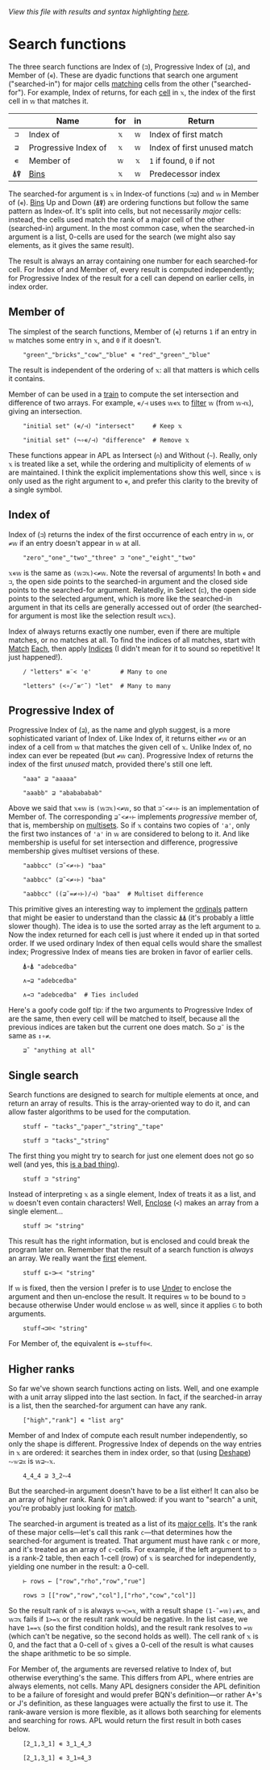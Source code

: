 *View this file with results and syntax highlighting [here](https://mlochbaum.github.io/BQN/doc/search.html).*

# Search functions

<!--GEN
d ← 48‿36

rc ← At "class=code|stroke-width=1.5|rx=12"
Ge ← "g"⊸At⊸Enc
g  ← "font-family=BQN,monospace|font-size=19px|text-anchor=middle"
hg ← "class=purple|stroke-width=0|opacity=0.5"
cg ← "text-anchor=end"
lg ← "class=lilac|stroke-linecap=round"
lgs← "stroke-width=1|stroke-dasharray=6,7"‿"stroke-width=1.5"‿"stroke-width=3"
ig ← "fill=currentColor|font-size=12|opacity=0.75"

li‿lf ← ≠¨ it‿ft ← '''(Highlight∾∾⊣)¨¨"searches"‿"essays"

Text ← ("text" Attr "dy"‿"0.32em"∾(Pos d⊸×))⊸Enc
Rp ← Pos⊸∾⟜("width"‿"height"≍˘FmtNum)○(d⊸×)

tx ← ↕li ⋄ y ← » yd ← +`2‿1.4‿1‿1‿1.8
dim ← ⟨1.5+li,¯1⊑yd⟩ ⋄ sh ← ¯1.8‿¯1
tp ← y ≍˜¨¨ 1‿4/⟨tx,↕lf⟩
hp ← 0.2‿¯0.45(+⟜(1‿0×sh)≍¯2⊸×⊸+)1‿0×dim
L0 ← ("xy"≍⌜"12")≍˘○⥊ ·FmtNum d × ·⌽˘ (≍˘⟜-0.08×4≍˜×∘-˜´) + ≍⟜(2↑y)
LL ← "line" Elt =⟜li "mask"‿"url(#m)"⊸∾⍟⊣ L0∘≍
Ilg← (1⊸+∾-)∘= <⊸(⊔¨) ∾⋈∾○(↕∘≠)

lgg ← "linearGradient"At"id=grad|x2=0|y2=1"
Stop ← "stop" Elt "offset"‿"stop-color"≍˘⋈
defs ← "defs" Enc ("mask"At"id=m") Enc ⟨
  lgg Enc "0.6"‿"0.9" Stop¨ "#000"‿"#fff"
  "rect" Elt "fill"‿"url(#grad)" ∾ ((sh⊑⊸≍⊑) Rp dim⊑⊸≍-˜´) 2↑y
⟩

((∾˜d)×((-∾+˜)0.8‿0.3)+sh∾dim) SVG defs ∾ g Ge ⟨
  "rect" Elt rc ∾ sh Rp dim
  hg Ge ("rect" Elt ·Rp˝ {𝕩⊸+⌾(1⊑⊏)hp})¨ 2‿4⊏y
  lg Ge lgs Ge¨ LL¨¨´ it (⊐Ilg⊒) ft
  ig Ge (-⟜0‿0.48¨⊑tp) Text¨ •Repr¨ tx
  (∾tp) Text¨ it ∾ ft ∾ Highlight∘•Repr¨ ∾ {it 𝕏 ft}¨ ⟨⊐,⊒,∊˜⟩
  cg Ge (¯0.7≍¨y) Text⟜Highlight¨ "in"‿"for"∾⥊¨"⊐⊒∊"
⟩
-->

The three search functions are Index of (`⊐`), Progressive Index of (`⊒`), and Member of (`∊`). These are dyadic functions that search one argument ("searched-in") for major cells [matching](match.md) cells from the other ("searched-for"). For example, Index of returns, for each [cell](array.md#cells) in `𝕩`, the index of the first cell in `𝕨` that matches it.

|      | Name                  | for | in  | Return
|:----:|-----------------------|:---:|:---:|-------
| `⊐`  | Index of              | `𝕩` | `𝕨` | Index of first match
| `⊒`  | Progressive Index of  | `𝕩` | `𝕨` | Index of first unused match
| `∊`  | Member of             | `𝕨` | `𝕩` | `1` if found, `0` if not
| `⍋⍒` | [Bins](order.md#bins) | `𝕩` | `𝕨` | Predecessor index

The searched-for argument is `𝕩` in Index-of functions (`⊐⊒`) and `𝕨` in Member of (`∊`). [Bins](order.md#bins) Up and Down (`⍋⍒`) are ordering functions but follow the same pattern as Index-of. It's split into cells, but not necessarily *major* cells: instead, the cells used match the rank of a major cell of the other (searched-in) argument. In the most common case, when the searched-in argument is a list, 0-cells are used for the search (we might also say elements, as it gives the same result).

The result is always an array containing one number for each searched-for cell. For Index of and Member of, every result is computed independently; for Progressive Index of the result for a cell can depend on earlier cells, in index order.

## Member of

The simplest of the search functions, Member of (`∊`) returns `1` if an entry in `𝕨` matches some entry in `𝕩`, and `0` if it doesn't.

        "green"‿"bricks"‿"cow"‿"blue" ∊ "red"‿"green"‿"blue"

The result is independent of the ordering of `𝕩`: all that matters is which cells it contains.

Member of can be used in a [train](train.md) to compute the set intersection and difference of two arrays. For example, `∊/⊣` uses `𝕨∊𝕩` to [filter](replicate.md) `𝕨` (from `𝕨⊣𝕩`), giving an intersection.

        "initial set" (∊/⊣) "intersect"     # Keep 𝕩

        "initial set" (¬∘∊/⊣) "difference"  # Remove 𝕩

These functions appear in APL as Intersect (`∩`) and Without (`~`). Really, only `𝕩` is treated like a set, while the ordering and multiplicity of elements of `𝕨` are maintained. I think the explicit implementations show this well, since `𝕩` is only used as the right argument to `∊`, and prefer this clarity to the brevity of a single symbol.

## Index of

Index of (`⊐`) returns the index of the first occurrence of each entry in `𝕨`, or `≠𝕨` if an entry doesn't appear in `𝕨` at all.

        "zero"‿"one"‿"two"‿"three" ⊐ "one"‿"eight"‿"two"

`𝕩∊𝕨` is the same as `(𝕨⊐𝕩)<≠𝕨`. Note the reversal of arguments! In both `∊` and `⊐`, the open side points to the searched-in argument and the closed side points to the searched-for argument. Relatedly, in Select (`⊏`), the open side points to the selected argument, which is more like the searched-in argument in that its cells are generally accessed out of order (the searched-for argument is most like the selection result `𝕨⊏𝕩`).

Index of always returns exactly one number, even if there are multiple matches, or no matches at all. To find the indices of all matches, start with [Match](match.md) [Each](map.md), then apply [Indices](replicate.md#indices) (I didn't mean for it to sound so repetitive! It just happened!).

        / "letters" ≡¨< 'e'        # Many to one

        "letters" (<∘/˘≡⌜˜) "let"  # Many to many

## Progressive Index of

Progressive Index of (`⊒`), as the name and glyph suggest, is a more sophisticated variant of Index of. Like Index of, it returns either `≠𝕨` or an index of a cell from `𝕨` that matches the given cell of `𝕩`. Unlike Index of, no index can ever be repeated (but `≠𝕨` can). Progressive Index of returns the index of the first *unused* match, provided there's still one left.

        "aaa" ⊒ "aaaaa"

        "aaabb" ⊒ "ababababab"

Above we said that `𝕩∊𝕨` is `(𝕨⊐𝕩)<≠𝕨`, so that `⊐˜<≠∘⊢` is an implementation of Member of. The corresponding `⊒˜<≠∘⊢` implements *progressive* member of, that is, membership on [multisets](https://en.wikipedia.org/wiki/Multiset). So if `𝕩` contains two copies of `'a'`, only the first two instances of `'a'` in `𝕨` are considered to belong to it. And like membership is useful for set intersection and difference, progressive membership gives multiset versions of these.

        "aabbcc" (⊐˜<≠∘⊢) "baa"

        "aabbcc" (⊒˜<≠∘⊢) "baa"

        "aabbcc" ((⊒˜=≠∘⊢)/⊣) "baa"  # Multiset difference

This primitive gives an interesting way to implement the [ordinals](order.md#ordinals) pattern that might be easier to understand than the classic `⍋⍋` (it's probably a little slower though). The idea is to use the sorted array as the left argument to `⊒`. Now the index returned for each cell is just where it ended up in that sorted order. If we used ordinary Index of then equal cells would share the smallest index; Progressive Index of means ties are broken in favor of earlier cells.

        ⍋∘⍋ "adebcedba"

        ∧⊸⊒ "adebcedba"

        ∧⊸⊐ "adebcedba"  # Ties included

Here's a goofy code golf tip: if the two arguments to Progressive Index of are the same, then every cell will be matched to itself, because all the previous indices are taken but the current one does match. So `⊒˜` is the same as `↕∘≠`.

        ⊒˜ "anything at all"

## Single search

Search functions are designed to search for multiple elements at once, and return an array of results. This is the array-oriented way to do it, and can allow faster algorithms to be used for the computation.

        stuff ← "tacks"‿"paper"‿"string"‿"tape"

        stuff ⊐ "tacks"‿"string"

The first thing you might try to search for just one element does not go so well (and yes, this [is a bad thing](../commentary/problems.md#search-function-depth)).

        stuff ⊐ "string"

Instead of interpreting `𝕩` as a single element, Index of treats it as a list, and `𝕨` doesn't even contain characters! Well, [Enclose](enclose.md) (`<`) makes an array from a single element…

        stuff ⊐< "string"

This result has the right information, but is enclosed and could break the program later on. Remember that the result of a search function is *always* an array. We really want the [first](pick.md#first) element.

        stuff ⊑∘⊐⟜< "string"

If `𝕨` is fixed, then the version I prefer is to use [Under](under.md) to enclose the argument and then un-enclose the result. It requires `𝕨` to be bound to `⊐` because otherwise Under would enclose `𝕨` as well, since it applies `𝔾` to both arguments.

        stuff⊸⊐⌾< "string"

For Member of, the equivalent is `∊⟜stuff⌾<`.

## Higher ranks

So far we've shown search functions acting on lists. Well, and one example with a unit array slipped into the last section. In fact, if the searched-in array is a list, then the searched-for argument can have any rank.

        ["high","rank"] ∊ "list arg"

Member of and Index of compute each result number independently, so only the shape is different. Progressive Index of depends on the way entries in `𝕩` are ordered: it searches them in index order, so that (using [Deshape](reshape.md)) `⥊𝕨⊒𝕩` is `𝕨⊒⥊𝕩`.

        4‿4‿4 ⊒ 3‿2⥊4

But the searched-in argument doesn't have to be a list either! It can also be an array of higher rank. Rank 0 isn't allowed: if you want to "search" a unit, you're probably just looking for [match](match.md).

The searched-in argument is treated as a list of its [major cells](array.md#cells). It's the rank of these major cells—let's call this rank `c`—that determines how the searched-for argument is treated. That argument must have rank `c` or more, and it's treated as an array of `c`-cells. For example, if the left argument to `⊐` is a rank-2 table, then each 1-cell (row) of `𝕩` is searched for independently, yielding one number in the result: a 0-cell.

        ⊢ rows ← ["row","rho","row","rue"]

        rows ⊐ [["row","row","col"],["rho","cow","col"]]

So the result rank of `⊐` is always `𝕨¬○=𝕩`, with a result shape `(1-˜=𝕨)↓≢𝕩`, and `𝕨⊐𝕩` fails if `1>=𝕩` or the result rank would be negative. In the list case, we have `1==𝕩` (so the first condition holds), and the result rank resolves to `=𝕨` (which can't be negative, so the second holds as well). The cell rank of `𝕩` is 0, and the fact that a 0-cell of `𝕩` gives a 0-cell of the result is what causes the shape arithmetic to be so simple.

For Member of, the arguments are reversed relative to Index of, but otherwise everything's the same. This differs from APL, where entries are always elements, not cells. Many APL designers consider the APL definition to be a failure of foresight and would prefer BQN's definition—or rather A+'s or J's definition, as these languages were actually the first to use it. The rank-aware version is more flexible, as it allows both searching for elements and searching for rows. APL would return the first result in both cases below.

        [2‿1,3‿1] ∊ 3‿1‿4‿3

        [2‿1,3‿1] ∊ 3‿1≍4‿3
